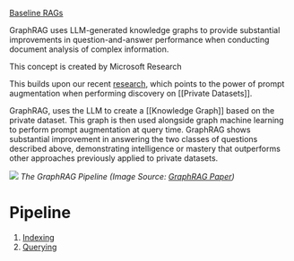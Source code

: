 [Baseline RAGs](Traditional%20RAGs.md)

GraphRAG uses LLM-generated knowledge graphs to provide substantial improvements in question-and-answer performance when conducting document analysis of complex information.

This concept is created by Microsoft Research

This builds upon our recent [research](https://www.microsoft.com/en-us/research/publication/can-generalist-foundation-models-outcompete-special-purpose-tuning-case-study-in-medicine/), which points to the power of prompt augmentation when performing discovery on [[Private Datasets]].

GraphRAG, uses the LLM to create a [[Knowledge Graph]] based on the private dataset. This graph is then used alongside graph machine learning to perform prompt augmentation at query time. GraphRAG shows substantial improvement in answering the two classes of questions described above, demonstrating intelligence or mastery that outperforms other approaches previously applied to private datasets.


![](https://miro.medium.com/v2/resize:fit:700/0*CFrSdpijjpq7HD3h.png)
_The GraphRAG Pipeline (Image Source:_ [_GraphRAG Paper_](https://arxiv.org/pdf/2404.16130)_)_

# Pipeline
1. [Indexing](Indexing)
2. [Querying](Querying)